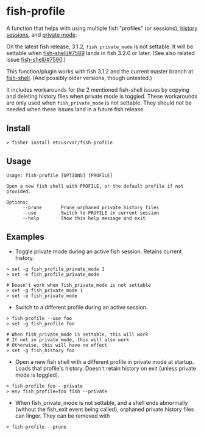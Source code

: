 # fish-profile

A function that helps with using multiple fish "profiles" (or sessions), [history sessions](https://fishshell.com/docs/current/cmds/history.html#customizing-the-name-of-the-history-file), and [private mode](https://fishshell.com/docs/current/index.html#private-mode).

On the latest fish release, 3.1.2, `fish_private_mode` is not settable. It will be settable when [fish-shell/#7589](https://github.com/fish-shell/fish-shell/issues/7589) lands in fish 3.2.0 or later. (See also related issue [fish-shell/#7590](https://github.com/fish-shell/fish-shell/issues/7590).)

This function/plugin works with fish 3.1.2 and the current master branch at [fish-shell](https://github.com/fish-shell/fish-shell). (And possibly older versions, though untested.)

It includes workarounds for the 2 mentioned fish-shell issues by copying and deleting history files when private mode is toggled. These workarounds are only used when `fish_private_mode` is not settable. They should not be needed when these issues land in a future fish release.

## Install
`> fisher install etcusrvar/fish-profile`

## Usage
```
Usage: fish-profile [OPTIONS] [PROFILE]

Open a new fish shell with PROFILE, or the default profile if not provided.

Options:
      --prune       Prune orphaned private history files
      --use         Switch to PROFILE in current session
      --help        Show this help message and exit
```


## Examples

- Toggle private mode during an active fish session. Retains current history.
```fish
> set -g fish_profile_private_mode 1
> set -e fish_profile_private_mode

# Doesn't work when fish_private_mode is not settable
> set -g fish_private_mode 1
> set -e fish_private_mode
```

- Switch to a different profile during an active session.
```fish
> fish-profile --use foo
> set -g fish_profile foo

# When fish_private_mode is settable, this will work
# If not in private mode, this will also work
# Otherwise, this will have no effect
> set -g fish_history foo
```

- Open a new fish shell with a different profile in private mode at startup. Loads that profile's history. Doesn't retain history on exit (unless private mode is toggled).
```fish
> fish-profile foo --private
> env fish_profile=foo fish --private
```

- When fish_private_mode is not settable, and a shell ends abnormally (without the fish_exit event being called), orphaned private history files can linger. They can be removed with
```fish
> fish-profile --prune
```
